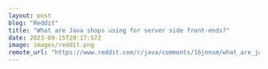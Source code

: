 ```yaml
---
layout: post
blog: "Reddit"
title: "What are Java shops using for server side front-ends?"
date: 2023-09-15T20:17:57Z
image: images/reddit.png
remote_url: "https://www.reddit.com/r/java/comments/16jnnvm/what_are_java_shops_using_for_server_side/"
---
```

